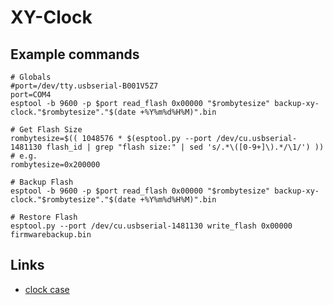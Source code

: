 # XY-Clock


## Example commands
```
# Globals
#port=/dev/tty.usbserial-B001V5Z7
port=COM4
esptool -b 9600 -p $port read_flash 0x00000 "$rombytesize" backup-xy-clock."$rombytesize"."$(date +%Y%m%d%H%M)".bin

# Get Flash Size
rombytesize=$(( 1048576 * $(esptool.py --port /dev/cu.usbserial-1481130 flash_id | grep "flash size:" | sed 's/.*\([0-9+]\).*/\1/') ))
# e.g. 
rombytesize=0x200000

# Backup Flash
esptool -b 9600 -p $port read_flash 0x00000 "$rombytesize" backup-xy-clock."$rombytesize"."$(date +%Y%m%d%H%M)".bin

# Restore Flash
esptool.py --port /dev/cu.usbserial-1481130 write_flash 0x00000 firmwarebackup.bin 

```

## Links
- [clock case](https://www.thingiverse.com/thing:6361178#google_vignette)

